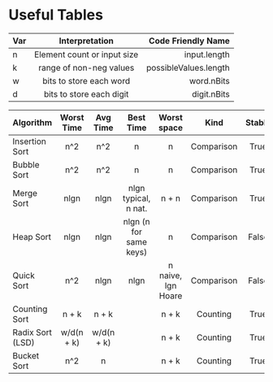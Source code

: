 # Useful Tables

| Var |       Interpretation        |    Code Friendly Name |
| :-- | :-------------------------: | --------------------: |
| n   | Element count or input size |          input.length |
| k   |   range of non-neg values   | possibleValues.length |
| w   |   bits to store each word   |            word.nBits |
| d   |  bits to store each digit   |           digit.nBits |

| Algorithm        | Worst Time |  Avg Time  |       Best Time        |    Worst space     |    Kind    | Stable | In Place |
| :--------------- | :--------: | :--------: | :--------------------: | :----------------: | :--------: | :----: | :------: |
| Insertion Sort   |    n^2     |    n^2     |           n            |         n          | Comparison |  True  |   True   |
| Bubble Sort      |    n^2     |    n^2     |           n            |         n          | Comparison |  True  |   True   |
| Merge Sort       |    nlgn    |    nlgn    |  nlgn typical, n nat.  |       n + n        | Comparison |  True  |  False   |
| Heap Sort        |    nlgn    |    nlgn    | nlgn (n for same keys) |         n          | Comparison | False  |   True   |
| Quick Sort       |    n^2     |    nlgn    |          nlgn          | n naive, lgn Hoare | Comparison | False  |   True   |
| Counting Sort    |   n + k    |   n + k    |                        |       n + k        |  Counting  |  True  |  False   |
| Radix Sort (LSD) | w/d(n + k) | w/d(n + k) |                        |       n + k        |  Counting  |  True  |  False   |
| Bucket Sort      |    n^2     |     n      |                        |       n + k        |  Counting  |  True  |  False   |

